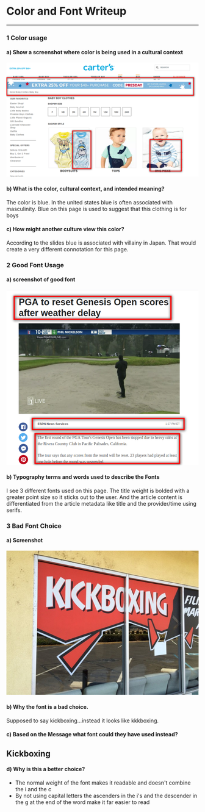 # Color and Font Writeup
---

### 1 Color usage

#### a) Show a screenshot where color is being used in a cultural context
![alt baby-boy-clothing](carters-screenshot.png "Baby Boy Clothing")

#### b) What is the color, cultural context, and intended meaning?
The color is blue. In the united states blue is often associated with masculinity. Blue on this page is used to suggest that this clothing is for boys

#### c) How might another culture view this color?
According to the slides blue is associated with villainy in Japan. That would create a very different connotation for this page.

### 2 Good Font Usage

#### a) screenshot of good font
![alt espn-screenshot](espn-font-screenshot.png "espn screenshot")


#### b) Typography terms and words used to describe the Fonts
I see 3 different fonts used on this page. The title weight is bolded with a greater point size so it sticks out to the user. And the article content is differentiated from the article metadata like title and the provider/time using serifs.

### 3 Bad Font Choice

#### a) Screenshot
![alt bad-font-screenshot](bad_font_choice.jpg "espn screenshot")


#### b) Why the font is a bad choice.
Supposed to say kickboxing...instead it looks like kkkboxing.

#### c) Based on the Message what font could they have used instead?

## Kickboxing

#### d) Why is this a better choice?
* The normal weight of the font makes it readable and doesn't combine the i and the c
* By not using capital letters the ascenders in the i's and the descender in the g at the end of the word make it far easier to read
